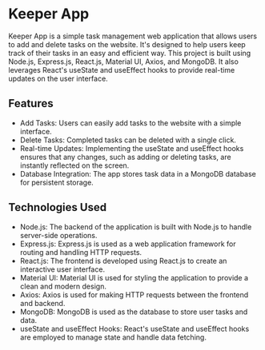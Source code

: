# Keeper App
Keeper App is a simple task management web application that allows users to add and delete tasks on the website. It's designed to help users keep track of their tasks in an easy and efficient way. This project is built using Node.js, Express.js, React.js, Material UI, Axios, and MongoDB. It also leverages React's useState and useEffect hooks to provide real-time updates on the user interface.

## Features
- Add Tasks: Users can easily add tasks to the website with a simple interface.
- Delete Tasks: Completed tasks can be deleted with a single click.
- Real-time Updates: Implementing the useState and useEffect hooks ensures that any changes, such as adding or deleting tasks, are instantly reflected on the screen.
- Database Integration: The app stores task data in a MongoDB database for persistent storage.

## Technologies Used
- Node.js: The backend of the application is built with Node.js to handle server-side operations.
- Express.js: Express.js is used as a web application framework for routing and handling HTTP requests.
- React.js: The frontend is developed using React.js to create an interactive user interface.
- Material UI: Material UI is used for styling the application to provide a clean and modern design.
- Axios: Axios is used for making HTTP requests between the frontend and backend.
- MongoDB: MongoDB is used as the database to store user tasks and data.
- useState and useEffect Hooks: React's useState and useEffect hooks are employed to manage state and handle data fetching.